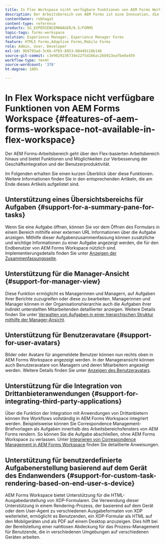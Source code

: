 ```yaml
---
title: In Flex Workspace nicht verfügbare Funktionen von AEM Forms Workspace
description: Der Arbeitsbereich von AEM Forms ist eine Innovation, die über den Flex-basierten Arbeitsbereich hinausgeht. Erfahren Sie mehr über die Unterschiede bei Merkmalen und Funktionen.
contentOwner: robhagat
content-type: reference
products: SG_EXPERIENCEMANAGER/6.5/FORMS
topic-tags: forms-workspace
solution: Experience Manager, Experience Manager Forms
feature: HTML5 Forms,Adaptive Forms,Mobile Forms
role: Admin, User, Developer
exl-id: 9b9793ad-3c6b-4fb5-8953-08449118b146
source-git-commit: c3e9029236734e22f5d266ac26b923eafbe0a459
workflow-type: tm+mt
source-wordcount: '378'
ht-degree: 100%

---
```


# In Flex Workspace nicht verfügbare Funktionen von AEM Forms Workspace {#features-of-aem-forms-workspace-not-available-in-flex-workspace}

Der AEM Forms-Arbeitsbereich geht über den Flex-basierten Arbeitsbereich hinaus und bietet Funktionen und Möglichkeiten zur Verbesserung der Geschäftsintegration und der Benutzerproduktivität.

Im Folgenden erhalten Sie einen kurzen Überblick über diese Funktionen. Weitere Informationen finden Sie in den entsprechenden Artikeln, die am Ende dieses Artikels aufgelistet sind.

## Unterstützung eines Übersichtsbereichs für Aufgaben {#support-for-a-summary-pane-for-tasks}

Wenn Sie eine Aufgabe öffnen, können Sie vor dem Öffnen des Formulars in einem Bereich mithilfe einer externen URL Informationen über die Aufgabe anzeigen. Mithilfe dieser Aufgabenzusammenfassung können zusätzliche und wichtige Informationen zu einer Aufgabe angezeigt werden, die für den Endbenutzer von AEM Forms Workspace nützlich sind. Implementierungsdetails finden Sie unter [Anzeigen der Zusammenfassungsseite](/help/forms/using/displaying-information-task-summary-pane.md).

## Unterstützung für die Manager-Ansicht {#support-for-manager-view}

Diese Funktion ermöglicht es Managerinnen und Managern, auf Aufgaben ihrer Berichte zuzugreifen oder diese zu bearbeiten. Managerinnen und Manager können in der Organisationshierarchie auch die Aufgaben ihrer indirekt unterstellten Mitarbeitenden detaillierter anzeigen. Weitere Details finden Sie unter [Verwalten von Aufgaben in einer hierarchischen Struktur mithilfe der Manager-Ansicht](/help/forms/using/tasks-organizational-hierarchy-using-manager.md).

## Unterstützung für Benutzeravatare {#support-for-user-avatars}

Bilder oder Avatare für angemeldete Benutzer können nun rechts oben in AEM Forms Workspace angezeigt werden. In der Manageransicht können auch Benutzeravatare von Managern und deren Mitarbeitern angezeigt werden. Weitere Details finden Sie unter [Anzeigen des Benutzeravatars](/help/forms/using/displaying-user-avatar.md).

## Unterstützung für die Integration von Drittanbieteranwendungen {#support-for-integrating-third-party-applications}

Über die Funktion der Integration mit Anwendungen von Drittanbietern können Ihre Workflows vollständig in AEM Forms Workspace integriert werden. Beispielsweise können Sie Correspondence Management-Briefvorlagen als Aufgaben innerhalb des Arbeitsbereichsfensters von AEM Forms rendern. So können Sie die Aufgabe abschließen, ohne AEM Forms Workspace zu verlassen. Unter [Integrieren von Correspondence Management in AEM Forms Workspace](/help/forms/using/integrating-correspondence-management-html-workspace.md) finden Sie detaillierte Anweisungen.

## Unterstützung für benutzerdefinierte Aufgabenerstellung basierend auf dem Gerät des Endanwenders {#support-for-custom-task-rendering-based-on-end-user-s-device}

AEM Forms Workspace bietet Unterstützung für die HTML-Ausgabedarstellung von XDP-Formularen. Die Verwendung dieser Unterstützung in einem Rendering-Prozess, der basierend auf dem Gerät oder dem User-Agent zu verschiedenen Ausgabeformaten von XDP weiterleitet, ermöglicht es Benutzenden, ein XDP-Formular als HTML auf den Mobilgeräten und als PDF auf einem Desktop anzuzeigen. Dies hilft bei der Bereitstellung einer nahtlosen Abdeckung für das Prozess-Management für Benutzende, die in verschiedenen Umgebungen auf verschiedenen Geräten arbeiten.
